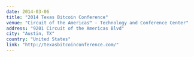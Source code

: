 ```yaml
---
date: 2014-03-06
title: "2014 Texas Bitcoin Conference"
venue: "Circuit of the Americas™ - Technology and Conference Center"
address: "9201 Circuit of the Americas Blvd"
city: "Austin, TX"
country: "United States"
link: "http://texasbitcoinconference.com/"
---
```

